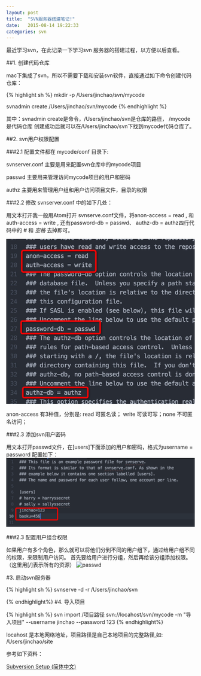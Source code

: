 ```yaml
---
layout: post
title:  "SVN服务器搭建笔记!"
date:   2015-08-14 19:22:33
categories: svn
---
```

最近学习svn，在此记录一下学习svn 服务器的搭建过程，以方便以后查看。

##1. 创建代码仓库

mac下集成了svn，所以不需要下载和安装svn软件，直接通过如下命令创建代码仓库：

{% highlight sh %}
mkdir -p /Users/jinchao/svn/mycode

svnadmin create /Users/jinchao/svn/mycode
{% endhighlight %}

其中：svnadmin create是命令，/Users/jinchao/svn是仓库的路径， /mycode是代码仓库
创建成功后就可以在/Users/jinchao/svn下找到mycode代码仓库了。

##2. svn用户权限配置

###2.1 配置文件都在 mycode/conf 目录下:

svnserver.conf 主要是用来配置svn仓库中的mycode项目

passwd 主要用来管理访问mycode项目的用户和密码

authz 主要用来管理用户组和用户访问项目文件，目录的权限

###2.2 修改 svnserver.conf 中的如下几处：

用文本打开我一般用Atom打开 svnserve.conf文件，将anon-access = read , 和auth-access = write , 还有password-db = passwd、 authz-db = authz四行代码中的 *#* 和 *空格* 去掉即可。

![svnserve](/images/svn-serverconf-update.png)

anon-access 有3种值，分别是: read 可匿名读； write 可读可写；none 不可匿名访问；

###2.3 添加svn用户密码

用文本打开passwd文件，在[users]下面添加的用户和密码，格式为username = password 配置如下：
![passwd](/images/Snip20150815_1.png)

###2.3 配置用户组合权限

如果用户有多个角色，那么就可以将他们分到不同的用户组下，通过给用户组不同的权限，来限制用户访问。
首先要给用户进行分组，然后再给该分组添加权限。（这里用[/]表示所有的资源）
![passwd](sin20150815_8.png)


#3. 启动svn服务器


{% highlight sh %}
svnserve -d -r /Users/jinchao/svn

{% endhighlight%}
#4. 导入项目

{% highlight sh %}
svn import  /项目路径 svn://locahost/svn/mycode  -m "导入项目"  --username jinchao   --password 123
{% endhighlight%}

locahost 是本地网络地址，项目路径是自己本地项目的完整路径,如: /Users/jinchao/site


参考如下资料：

[Subversion Setup (简体中文)](https://wiki.archlinux.org/index.php/Subversion_Setup_(%E7%AE%80%E4%BD%93%E4%B8%AD%E6%96%87))
